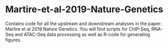 # Martire-et-al-2019-Nature-Genetics
Contains code for all the upstream and downstream analyses in the paper: Martire et al 2019 Nature Genetics.
You will find scripts for ChIP-Seq, RNA-Seq and ATAC-Seq data processing as well as R-code for generating figures.
